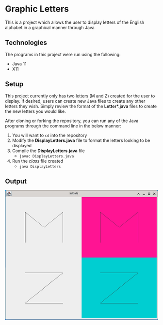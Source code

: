 # Graphic Letters
This is a project which allows the user to display letters of the English alphabet in a graphical manner through Java

## Technologies
The programs in this project were run using the following:
* Java 11
* X11

## Setup
This project currently only has two letters (M and Z) created for the user to display. If desired, users can create new Java files to create any other letters they wish. Simply review the format of the **Letter\*.java**  files to create the new letters you would like.

After cloning or forking the repository, you can run any of the Java programs through the command line in the below manner:
1. You will want to `cd` into the repository
2. Modify the **DisplayLetters.java** file to format the letters looking to be displayed
2. Compile the **DisplayLetters.java** file
   - `javac DisplayLetters.java`
3. Run the *class* file created
   - `java DisplayLetters`

## Output
![Output of Java program](images/graphic_letters_1.png)
